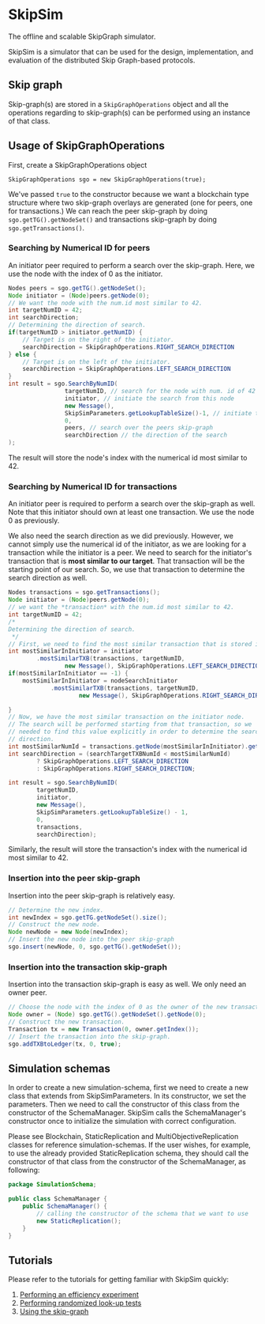 # SkipSim
The offline and scalable SkipGraph simulator. 

SkipSim is a simulator that can be used for the design, implementation, and evaluation of the distributed Skip Graph-based protocols.

## Skip graph
Skip-graph(s)
are stored in a `SkipGraphOperations` object and all the operations regarding to skip-graph(s)
can be performed using an instance of that class.

## Usage of SkipGraphOperations
First, create a SkipGraphOperations object
```
SkipGraphOperations sgo = new SkipGraphOperations(true);
```
We've passed `true` to the constructor because we want a blockchain type structure 
where two skip-graph overlays are generated (one for peers, one for transactions.)
We can reach the peer skip-graph by doing `sgo.getTG().getNodeSet()` and transactions
skip-graph by doing `sgo.getTransactions()`.
### Searching by Numerical ID for peers
An initiator peer required to perform a search over the skip-graph. Here, we use the node
with the index of 0 as the initiator.
```java
Nodes peers = sgo.getTG().getNodeSet();
Node initiator = (Node)peers.getNode(0);
// We want the node with the num.id most similar to 42.
int targetNumID = 42;
int searchDirection;
// Determining the direction of search.
if(targetNumID > initiator.getNumID) {
    // Target is on the right of the initiator.
    searchDirection = SkipGraphOperations.RIGHT_SEARCH_DIRECTION
} else {
    // Target is on the left of the initiator.
    searchDirection = SkipGraphOperations.LEFT_SEARCH_DIRECTION
}
int result = sgo.SearchByNumID(
                targetNumID, // search for the node with num. id of 42
                initiator, // initiate the search from this node
                new Message(),
                SkipSimParameters.getLookupTableSize()-1, // initiate the search from the uppermost level
                0,
                peers, // search over the peers skip-graph
                searchDirection // the direction of the search
);
```
The result will store the node's index with the numerical id most similar to 42.
### Searching by Numerical ID for transactions
An initiator peer is required to perform a search over the skip-graph as well. Note that this initiator should own
at least one transaction. We use the node 0 as previously.  

We also need the search direction as we did previously. However, we cannot simply use the numerical id of the initiator, as we are looking for a transaction while the initiator 
is a peer. We need to search for the initiator's transaction that is **most similar to our target**. That transaction 
will be the starting point of our search. So, we use that transaction to determine the search direction as well.
```java
Nodes transactions = sgo.getTransactions();
Node initiator = (Node)peers.getNode(0);
// we want the *transaction* with the num.id most similar to 42.
int targetNumID = 42;
/*
Determining the direction of search.
 */
// First, we need to find the most similar transaction that is stored in the initiator.
int mostSimilarInInitiator = initiator
        .mostSimilarTXB(transactions, targetNumID,
                new Message(), SkipGraphOperations.LEFT_SEARCH_DIRECTION, 0);
if(mostSimilarInInitiator == -1) {
    mostSimilarInInitiator = nodeSearchInitiator
            .mostSimilarTXB(transactions, targetNumID,
                    new Message(), SkipGraphOperations.RIGHT_SEARCH_DIRECTION, 0);

}
// Now, we have the most similar transaction on the initiator node.
// The search will be performed starting from that transaction, so we
// needed to find this value explicitly in order to determine the search 
// direction.
int mostSimilarNumId = transactions.getNode(mostSimilarInInitiator).getNumID();
int searchDirection = (searchTargetTXBNumId < mostSimilarNumId)
        ? SkipGraphOperations.LEFT_SEARCH_DIRECTION
        : SkipGraphOperations.RIGHT_SEARCH_DIRECTION;

int result = sgo.SearchByNumID(
        targetNumID,
        initiator,
        new Message(),
        SkipSimParameters.getLookupTableSize() - 1,
        0,
        transactions,
        searchDirection);
```
Similarly, the result will store the transaction's index with the numerical id most similar to 42.


### Insertion into the peer skip-graph
Insertion into the peer skip-graph is relatively easy.
```java
// Determine the new index.
int newIndex = sgo.getTG.getNodeSet().size();
// Construct the new node.
Node newNode = new Node(newIndex);
// Insert the new node into the peer skip-graph
sgo.insert(newNode, 0, sgo.getTG().getNodeSet());
```
### Insertion into the transaction skip-graph
Insertion into the transaction skip-graph is easy as well. We only need an owner peer.
```java
// Choose the node with the index of 0 as the owner of the new transaction.
Node owner = (Node) sgo.getTG().getNodeSet().getNode(0);
// Construct the new transaction.
Transaction tx = new Transaction(0, owner.getIndex());
// Insert the transaction into the skip-graph.
sgo.addTXBtoLedger(tx, 0, true);
```


## Simulation schemas
In order to create a new simulation-schema, first we need to create a new class 
that extends from SkipSimParameters. In its constructor, we set the parameters. 
Then we need to call the constructor of this class from the constructor of the SchemaManager. 
SkipSim calls the SchemaManager's constructor once to initialize the simulation with correct configuration.

Please see Blockchain, StaticReplication and MultiObjectiveReplication classes for
reference simulation-schemas. If the user wishes, for example, to use the already provided
StaticReplication schema, they should call the constructor of that class from the constructor
of the SchemaManager, as following:

```java
package SimulationSchema;

public class SchemaManager {
    public SchemaManager() {
        // calling the constructor of the schema that we want to use
        new StaticReplication(); 
    }
}
```


## Tutorials
Please refer to the tutorials for getting familiar with SkipSim quickly:
1. [Performing an efficiency experiment](https://github.com/yhassanzadeh13/SkipSim/blob/master/Tutorial1.md)
2. [Performing randomized look-up tests](https://github.com/yhassanzadeh13/SkipSim/blob/master/Tutorial2.md)
3. [Using the skip-graph](https://github.com/yhassanzadeh13/SkipSim/blob/master/Tutorial3.md)